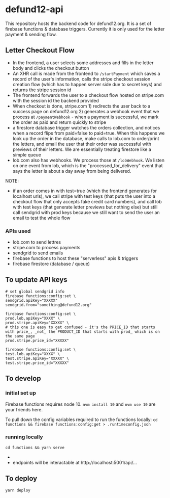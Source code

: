 # defund12-api

This repository hosts the backend code for defund12.org. It is a set of firebase functions & database triggers. Currently it is only used for the letter payment & sending flow.

## Letter Checkout Flow
- In the frontend, a user selects some addresses and fills in the letter body and clicks the checkout button
- An XHR call is made from the frontend to `/startPayment` which saves a record of the user's information, calls the stripe checkout session creation flow (which has to happen server side due to secret keys) and returns the stripe session id
- The frontend forwards the user to a checkout flow hosted on stripe.com with the session id the backend provided
- When checkout is done, stripe.com 1) redirects the user back to a success page on defund12.org 2) generates a webhook event that we process at `/paymentWebhook` - when a payment is successful, we mark the order as paid and return quickly to stripe
- a firestore database trigger watches the orders collection, and notices when a record flips from paid=false to paid=true. When this happens we look up the order in the database, make calls to lob.com to order/print the letters, and email the user that their order was successful with previews of their letters. We are essentially treating firestore like a simple queue
- lob.com also has webhooks. We process those at `/lobWebhook`. We listen on one event from lob, which is the "processed_for_delivery" event that says the letter is about a day away from being delivered.

NOTE:
- if an order comes in with test=true (which the frontend generates for localhost urls), we call stripe with test keys (that puts the user into a checkout flow that only accepts fake credit card numbers), and call lob with test keys (that generate letter previews but nothing else) but still call sendgrid with prod keys because we still want to send the user an email to test the whole flow

### APIs used
- lob.com to send lettres
- stripe.com to process payments
- sendgrid to send emails
- firebase functions to host these "serverless" apis & triggers
- firebase firestore (database / queue)

## To update API keys

```
# set global sendgrid info
firebase functions:config:set \
sendgrid.apiKey="XXXXX" 
sendgrid.from="something@defund12.org"
```

```
firebase functions:config:set \
prod.lob.apiKey="XXXX" \
prod.stripe.apiKey="XXXXX" \
# this one is easy to get confused - it's the PRICE_ID that starts with price_, _not_ the PRODUCT_ID that starts with prod_ which is on the same page
prod.stripe.price_id="XXXXX"
```

```
firebase functions:config:set \
test.lob.apiKey="XXXX" \
test.stripe.apiKey="XXXXX" \
test.stripe.price_id="XXXXX" 
```

## To develop

### initial set up
Firebase functions requires node 10. `nvm install 10` and `nvm use 10` are your friends here.

To pull down the config variables required to run the functions locally: `cd functions && firebase functions:config:get > .runtimeconfig.json`

### running locally
`cd functions && yarn serve`

- 
- endpoints will be interactable at http://localhost:5001/api/...

## To deploy
```yarn deploy```
